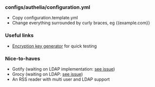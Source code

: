 ### configs/authelia/configuration.yml
* Copy configuration.template.yml
* Change everything surrounded by curly braces, eg {{example.com}}

### Useful links
* [Encryption key generator](https://www.allkeysgenerator.com/Random/Security-Encryption-Key-Generator.aspx) for quick testing

### Nice-to-haves
* Gotify (waiting on LDAP implementation: [see issue](https://github.com/gotify/server/issues/203))
* Grocy (waiting on LDAP:  [see issue](https://github.com/grocy/grocy/issues/207))
* An RSS reader with multi user and LDAP support
